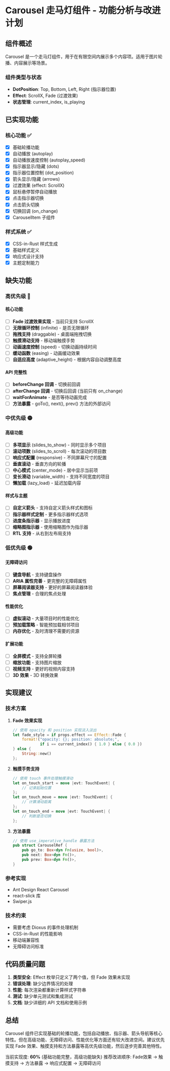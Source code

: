 # Carousel 走马灯组件 - 功能分析与改进计划

## 组件概述

Carousel 是一个走马灯组件，用于在有限空间内展示多个内容项。适用于图片轮播、内容展示等场景。

### 组件类型与状态
- **DotPosition**: Top, Bottom, Left, Right (指示器位置)
- **Effect**: ScrollX, Fade (过渡效果)
- **状态管理**: current_index, is_playing

## 已实现功能

### 核心功能 ✅
- [x] 基础轮播功能
- [x] 自动播放 (autoplay)
- [x] 自动播放速度控制 (autoplay_speed)
- [x] 指示器显示/隐藏 (dots)
- [x] 指示器位置控制 (dot_position)
- [x] 箭头显示/隐藏 (arrows)
- [x] 过渡效果 (effect: ScrollX)
- [x] 鼠标悬停暂停自动播放
- [x] 点击指示器切换
- [x] 点击箭头切换
- [x] 切换回调 (on_change)
- [x] CarouselItem 子组件

### 样式系统 ✅
- [x] CSS-in-Rust 样式生成
- [x] 基础样式定义
- [x] 响应式设计支持
- [x] 主题定制能力

## 缺失功能

### 高优先级 🔴

#### 核心功能
- [ ] **Fade 过渡效果实现** - 当前只支持 ScrollX
- [ ] **无限循环控制** (infinite) - 是否无限循环
- [ ] **拖拽支持** (draggable) - 桌面端拖拽切换
- [ ] **触摸滑动支持** - 移动端触摸手势
- [ ] **动画速度控制** (speed) - 切换动画持续时间
- [ ] **缓动函数** (easing) - 动画缓动效果
- [ ] **自适应高度** (adaptive_height) - 根据内容自动调整高度

#### API 完整性
- [ ] **beforeChange 回调** - 切换前回调
- [ ] **afterChange 回调** - 切换后回调 (当前只有 on_change)
- [ ] **waitForAnimate** - 是否等待动画完成
- [ ] **方法暴露** - goTo(), next(), prev() 方法的外部访问

### 中优先级 🟡

#### 高级功能
- [ ] **多项显示** (slides_to_show) - 同时显示多个项目
- [ ] **滚动项数** (slides_to_scroll) - 每次滚动的项目数
- [ ] **响应式配置** (responsive) - 不同屏幕尺寸的配置
- [ ] **垂直滚动** - 垂直方向的轮播
- [ ] **中心模式** (center_mode) - 居中显示当前项
- [ ] **变长滑动** (variable_width) - 支持不同宽度的项目
- [ ] **懒加载** (lazy_load) - 延迟加载内容

#### 样式与主题
- [ ] **自定义箭头** - 支持自定义箭头样式和图标
- [ ] **指示器样式定制** - 更多指示器样式选项
- [ ] **进度条指示器** - 显示播放进度
- [ ] **缩略图指示器** - 使用缩略图作为指示器
- [ ] **RTL 支持** - 从右到左布局支持

### 低优先级 🟢

#### 无障碍访问
- [ ] **键盘导航** - 支持键盘操作
- [ ] **ARIA 属性完善** - 更完整的无障碍属性
- [ ] **屏幕阅读器支持** - 更好的屏幕阅读器体验
- [ ] **焦点管理** - 合理的焦点处理

#### 性能优化
- [ ] **虚拟滚动** - 大量项目时的性能优化
- [ ] **预加载策略** - 智能预加载相邻项目
- [ ] **内存优化** - 及时清理不需要的资源

#### 扩展功能
- [ ] **全屏模式** - 支持全屏轮播
- [ ] **缩放功能** - 支持图片缩放
- [ ] **视频支持** - 更好的视频内容支持
- [ ] **3D 效果** - 3D 转换效果

## 实现建议

### 技术方案

1. **Fade 效果实现**
   ```rust
   // 使用 opacity 和 position 实现淡入淡出
   let fade_style = if props.effect == Effect::Fade {
       format!("opacity: {}; position: absolute;", 
               if i == current_index() { 1.0 } else { 0.0 })
   } else {
       String::new()
   };
   ```

2. **触摸手势支持**
   ```rust
   // 使用 touch 事件处理触摸滑动
   let on_touch_start = move |evt: TouchEvent| {
       // 记录起始位置
   };
   let on_touch_move = move |evt: TouchEvent| {
       // 计算滑动距离
   };
   let on_touch_end = move |evt: TouchEvent| {
       // 判断是否切换
   };
   ```

3. **方法暴露**
   ```rust
   // 使用 use_imperative_handle 暴露方法
   pub struct CarouselRef {
       pub go_to: Box<dyn Fn(usize, bool)>,
       pub next: Box<dyn Fn()>,
       pub prev: Box<dyn Fn()>,
   }
   ```

### 参考实现
- Ant Design React Carousel
- react-slick 库
- Swiper.js

### 技术约束
- 需要考虑 Dioxus 的事件处理机制
- CSS-in-Rust 的性能影响
- 移动端兼容性
- 无障碍访问标准

## 代码质量问题

1. **类型安全**: Effect 枚举只定义了两个值，但 Fade 效果未实现
2. **错误处理**: 缺少边界情况的处理
3. **性能**: 每次渲染都重新计算样式字符串
4. **测试**: 缺少单元测试和集成测试
5. **文档**: 缺少详细的 API 文档和使用示例

## 总结

Carousel 组件已实现基础的轮播功能，包括自动播放、指示器、箭头导航等核心特性。但在高级功能、无障碍访问、性能优化等方面还有较大改进空间。建议优先实现 Fade 效果、触摸支持和方法暴露等高优先级功能，然后逐步完善其他特性。

当前实现度: **60%** (基础功能完整，高级功能缺失)
推荐改进顺序: Fade效果 → 触摸支持 → 方法暴露 → 响应式配置 → 无障碍访问